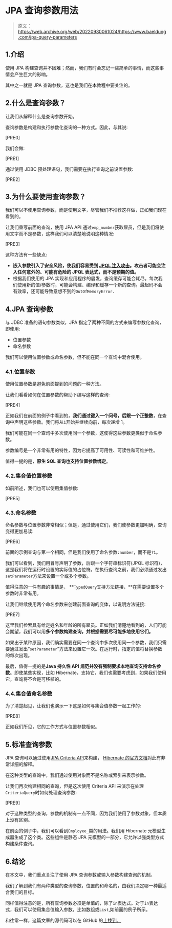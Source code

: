 # JPA 查询参数用法

> 原文：<https://web.archive.org/web/20220930061024/https://www.baeldung.com/jpa-query-parameters>

## 1.介绍

使用 JPA 构建查询并不困难；然而，我们有时会忘记一些简单的事情，而这些事情会产生巨大的影响。

其中之一就是 JPA 查询参数，这也是我们在本教程中要关注的。

## 2.什么是查询参数？

让我们从解释什么是查询参数开始。

查询参数是构建和执行参数化查询的一种方式。因此，与其说:

[PRE0]

我们会做:

[PRE1]

通过使用 JDBC 预处理语句，我们需要在执行查询之前设置参数:

[PRE2]

## 3.为什么要使用查询参数？

我们可以不使用查询参数，而是使用文字，尽管我们不推荐这样做，正如我们现在看到的。

让我们重写前面的查询，使用 JPA API 通过`emp_number`获取雇员，但是我们将使用文字而不是参数，这样我们可以清楚地说明这种情况:

[PRE3]

这种方法有一些缺点:

*   **嵌入参数引入了安全风险，使我们容易受到 [JPQL 注入攻击](/web/20221206104402/https://www.baeldung.com/sql-injection)。攻击者可能会注入任何意外的、可能有危险的 JPQL 表达式，而不是预期的值。**
*   根据我们使用的 JPA 实现和应用程序的启发，查询缓存可能会耗尽。每次我们使用新的值/参数时，可能会构建、编译和缓存一个新的查询。最起码不会有效率，还可能导致意想不到的`OutOfMemoryError.`

## 4.JPA 查询参数

与 JDBC 准备的语句参数类似，JPA 指定了两种不同的方式来编写参数化查询，即使用:

*   位置参数
*   命名参数

我们可以使用位置参数或命名参数，但不能在同一个查询中混合使用。

### 4.1.位置参数

使用位置参数是避免前面提到的问题的一种方法。

让我们看看如何在位置参数的帮助下编写这样的查询:

[PRE4]

正如我们在前面的例子中看到的，**我们通过键入一个问号，后跟一个正整数**，在查询中声明这些参数。我们将从`1`开始并继续向前，每次递增 1。

我们可能在同一个查询中多次使用同一个参数，这使得这些参数更类似于命名参数。

参数编号是一个非常有用的特性，因为它提高了可用性、可读性和可维护性。

值得一提的是，**原生 SQL 查询也支持位置参数绑定**。

### 4.2.集合值位置参数

如前所述，我们也可以使用集值参数:

[PRE5]

### 4.3.命名参数

命名参数与位置参数非常相似；但是，通过使用它们，我们使参数更加明确，查询变得更加易读:

[PRE6]

前面的示例查询与第一个相同，但是我们使用了命名参数`:number`，而不是`?1`。

我们可以看到，我们用冒号声明了参数，后跟一个字符串标识符(JPQL 标识符)，这是我们将在运行时设置的实际值的占位符。在执行查询之前，我们必须通过发出`setParameter`方法来设置一个或多个参数。

值得注意的一件有趣的事情是， **`TypedQuery`支持方法链接，**在需要设置多个参数时非常有用。

让我们继续使用两个命名参数来创建前面查询的变体，以说明方法链接:

[PRE7]

这里我们检索具有给定姓名和年龄的所有雇员。正如我们清楚地看到的，人们可能会期望，我们可以用**多个参数构建查询，并根据需要尽可能多地使用它们。**

如果出于某种原因，我们确实需要在同一个查询中多次使用同一个参数，我们只需要通过发出“`setParameter`”方法来设置它一次。在运行时，指定的值将替换参数的每次出现。

最后，值得一提的是**Java 持久性 API 规范并没有强制要求本地查询支持命名参数**。即使某些实现，比如 Hibernate，支持它，我们也需要考虑到，如果我们使用它，查询将不会是可移植的。

### 4.4.集合值命名参数

为了清楚起见，让我们也演示一下这是如何与集合值参数一起工作的:

[PRE8]

正如我们所见，它的工作方式与位置参数相似。

## 5.标准查询参数

JPA 查询可以通过使用[JPA Criteria API](/web/20221206104402/https://www.baeldung.com/hibernate-criteria-queries-metamodel)来构建， [Hibernate 的官方文档](https://web.archive.org/web/20221206104402/https://docs.jboss.org/hibernate/orm/5.2/topical/html_single/metamodelgen/MetamodelGenerator.html)对此有非常详细的解释。

在这种类型的查询中，我们通过使用对象而不是名称或索引来表示参数。

让我们再次构建相同的查询，但是这次使用 Criteria API 来演示在处理`CriteriaQuery`时如何处理查询参数:

[PRE9]

对于这种类型的查询，参数的机制有一点不同，因为我们使用了参数对象，但本质上没有区别。

在前面的例子中，我们可以看到`Employee_`类的用法。我们用 Hibernate 元模型生成器生成了这个类。这些组件是静态 JPA 元模型的一部分，它允许以强类型方式构建条件查询。

## 6.结论

在本文中，我们重点关注了使用 JPA 查询参数或输入参数构建查询的机制。

我们了解到我们有两种类型的查询参数，位置的和命名的，由我们决定哪一种最适合我们的目标。

同样值得注意的是，所有查询参数必须是单值的，除了`in`表达式。对于`in`表达式，我们可以使用集合值输入参数，比如数组或`List`,如前面的例子所示。

和往常一样，这篇文章的源代码可以在 GitHub 的[上找到。](https://web.archive.org/web/20221206104402/https://github.com/eugenp/tutorials/tree/master/persistence-modules/java-jpa-2)